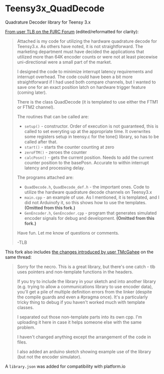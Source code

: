 # Teensy3x_QuadDecode
Quadrature Decoder library for Teensy 3.x 

[From user TLB on the PJRC Forum](https://forum.pjrc.com/threads/26803-Hardware-Quadrature-Code-for-Teensy-3-x) (edited/reformatted for clarity):

> Attached is my code for utilizing the hardware quadrature decode for Teensy3.x. As others have noted, it is not straightforward. The marketing department must have decided the applications that utilized more than 64K encoder counts or were not at least piecewise uni-directional were a small part of the market.
> 
> I designed the code to minimize interrupt latency requirements and interrupt overhead. The code could have been a bit more straightforward if I had used both compare channels, but I wanted to save one for an exact position latch on hardware trigger feature (coming later).
> 
> There is the class QuadDecode<n> (it is templated to use either the FTM1 or FTM2 channel).
>
> The routines that can be called are:
>
> * ```setup()``` - constructor. Order of execution is not guaranteed, this is called to set everyting up at the appropriate time. It overwrites some registers setup in teensy.c for the tone() library, so has to be called after that.
> * ```start()``` - starts the counter counting at zero
> * ```zeroFTM()``` - zeroes the counter
> * ```calcPosn()``` - gets the current position. Needs to add the current counter position to the basePosn. Accurate to within interrupt latency and processing delay.
> 
> The programs attached are:
> 
> * ```QuadDecode.h```, ```QuadDecode_def.h``` - the important ones. Code to utilize the hardware quadrature decode channels on Teensy3.x
> * ```main.cpp``` - an example of use. As I mentioned, it is templated, and I did not Arduinofy it, so this shows how to use the templates. **(Omitted from this fork.)**
> * ```GenEncoder.h```, ```GenEncoder.cpp``` - program that generates simulated encoder signals for debug and development. **(Omitted from this fork.)**
> 
> Have fun. Let me know of questions or comments.
> 
> -TLB
 
 
This fork also includes [the changes introduced by user TMcGahee](https://forum.pjrc.com/threads/26803-Hardware-Quadrature-Code-for-Teensy-3-x?p=203606&viewfull=1#post203606) on the same thread:
 
> Sorry for the necro. This is a great library, but there's one catch - tlb uses pointers and non-template functions in the headers.
> 
> If you try to include the library in your sketch and into another library (e.g. trying to allow a communications library to use encoder data), you'll get a pile of multiple definition errors from the linker (despite the compile guards and even a #pragma once). It's a particularly tricky thing to debug if you haven't worked much with template classes.
> 
> I separated out those non-template parts into its own cpp. I'm uploading it here in case it helps someone else with the same problem.
> 
> I haven't changed anything except the arrangement of the code in files.
> 
> I also added an arduino sketch showing example use of the library (but not the encoder simulator).


A ```library.json``` was added for compatibility with platform.io